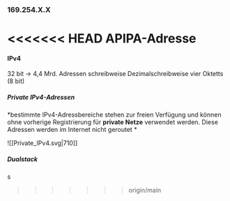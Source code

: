 ### 169.254.X.X
<<<<<<< HEAD
APIPA-Adresse
=======
#### IPv4
32 bit -> 4,4 Mrd. Adressen
schreibweise Dezimalschreibweise vier Oktetts (8 bit)


##### Private IPv4-Adressen
*bestimmte IPv4-Adressbereiche stehen zur freien Verfügung und können ohne vorherige Registrierung für **private Netze** verwendet werden.
Diese Adressen werden im Internet nicht geroutet *

![[Private_IPv4.svg|710]]

##### Dualstack
s
>>>>>>> origin/main
